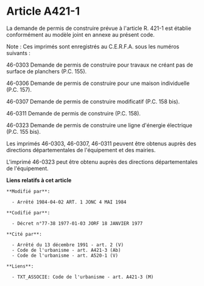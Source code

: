 # Article A421-1

La demande de permis de construire prévue à l'article R. 421-1 est établie conformément au modèle joint en annexe au présent
code.

Note : Ces imprimés sont enregistrés au C.E.R.F.A. sous les numéros suivants :

46-0303 Demande de permis de construire pour travaux ne créant pas de surface de planchers (P.C. 155).

46-0306 Demande de permis de construire pour une maison individuelle (P.C. 157).

46-0307 Demande de permis de construire modificatif (P.C. 158 bis).

46-0311 Demande de permis de construire (P.C. 158).

46-0323 Demande de permis de construire une ligne d'énergie électrique (P.C. 155 bis).

Les imprimés 46-0303, 46-0307, 46-0311 peuvent être obtenus auprès des directions départementales de l'équipement et des
mairies.

L'imprimé 46-0323 peut être obtenu auprès des directions départementales de l'équipement.

**Liens relatifs à cet article**

	**Modifié par**:

	  - Arrêté 1984-04-02 ART. 1 JONC 4 MAI 1984

	**Codifié par**:

	  - Décret n°77-38 1977-01-03 JORF 18 JANVIER 1977

	**Cité par**:

	  - Arrêté du 13 décembre 1991 - art. 2 (V)
	  - Code de l'urbanisme - art. A421-3 (Ab)
	  - Code de l'urbanisme - art. A520-1 (V)

	**Liens**:

	  - TXT_ASSOCIE: Code de l'urbanisme - art. A421-3 (M)
